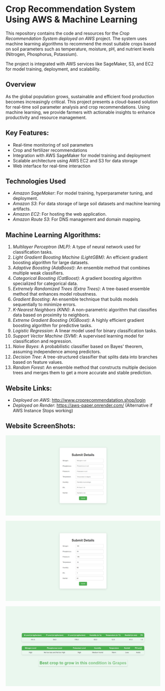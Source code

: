 # Crop Recommendation System Using AWS & Machine Learning

This repository contains the code and resources for the *Crop Recommendation System deployed on AWS* project. The system uses machine learning algorithms to recommend the most suitable crops based on soil parameters such as temperature, moisture, pH, and nutrient levels (Nitrogen, Phosphorus, Potassium).

The project is integrated with AWS services like SageMaker, S3, and EC2 for model training, deployment, and scalability.

## Overview

As the global population grows, sustainable and efficient food production becomes increasingly critical. This project presents a cloud-based solution for real-time soil parameter analysis and crop recommendations. Using machine learning, we provide farmers with actionable insights to enhance productivity and resource management.

## Key Features:
- Real-time monitoring of soil parameters
- Crop and fertilizer recommendations
- Integration with AWS SageMaker for model training and deployment
- Scalable architecture using AWS EC2 and S3 for data storage
- Web interface for real-time interaction

## Technologies Used
- *Amazon SageMaker*: For model training, hyperparameter tuning, and deployment.
- *Amazon S3*: For data storage of large soil datasets and machine learning artifacts.
- *Amazon EC2*: For hosting the web application.
- *Amazon Route 53*: For DNS management and domain mapping.

## Machine Learning Algorithms:
1. *Multilayer Perceptron (MLP)*: A type of neural network used for classification tasks.
2. *Light Gradient Boosting Machine (LightGBM)*: An efficient gradient boosting algorithm for large datasets.
3. *Adaptive Boosting (AdaBoost)*: An ensemble method that combines multiple weak classifiers.
4. *Categorical Boosting (CatBoost)*: A gradient boosting algorithm specialized for categorical data.
5. *Extremely Randomized Trees (Extra Trees)*: A tree-based ensemble method that enhances model robustness.
6. *Gradient Boosting*: An ensemble technique that builds models sequentially to minimize errors.
7. *K-Nearest Neighbors (KNN)*: A non-parametric algorithm that classifies data based on proximity to neighbors.
8. *Extreme Gradient Boosting (XGBoost)*: A highly efficient gradient boosting algorithm for predictive tasks.
9. *Logistic Regression*: A linear model used for binary classification tasks.
10. *Support Vector Machine (SVM)*: A supervised learning model for classification and regression.
11. *Naive Bayes*: A probabilistic classifier based on Bayes' theorem, assuming independence among predictors.
12. *Decision Tree*: A tree-structured classifier that splits data into branches based on feature values.
13. *Random Forest*: An ensemble method that constructs multiple decision trees and merges them to get a more accurate and stable prediction.

## Website Links:
- *Deployed on AWS*: http://www.croprecommendatation.shop/login
- *Deployed on Render*: https://aws-paper.onrender.com/ (Alternative if AWS Instance Stops working)

## Website ScreenShots:
![Homepage Screenshot](ScreenShots/homepage.jpg)

![Homepage Inputs Screenshot](ScreenShots/homepage_inputs.jpg)

![Results Screenshot](ScreenShots/results.jpg)
